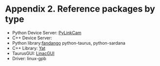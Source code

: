 # Appendix 2. Reference packages by type

- Python Device Server: [PyLinkCam](example.PyLinkCam.md)
- C++ Device Server: 
- Python library:[fandango](example.fandango.md) python-taurus, python-sardana
- C++ Library: [Yat](example.yat.md)
- TaurusGUI: [LinacGUI](example.LinacGUI.md)
- Driver: linux-gpb